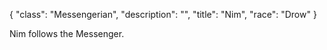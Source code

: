 {
    "class": "Messengerian",
    "description": "",
    "title": "Nim",
    "race": "Drow"
}

Nim follows the Messenger.